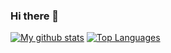### Hi there 👋

[![My github stats](https://github-readme-stats.vercel.app/api?username=tonvanbart&hide=contribs,issues)](https://github.com/anuraghazra/github-readme-stats)
[![Top Languages](https://github-readme-stats.vercel.app/api/top-langs/?username=tonvanbart&layout=compact&hide=html,Batchfile)](https://github.com/anuraghazra/github-readme-stats)

<!--
**tonvanbart/tonvanbart** is a ✨ _special_ ✨ repository because its `README.md` (this file) appears on your GitHub profile.

Here are some ideas to get you started:

- 🔭 I’m currently working on ...
- 🌱 I’m currently learning ...
- 👯 I’m looking to collaborate on ...
- 🤔 I’m looking for help with ...
- 💬 Ask me about ...
- 📫 How to reach me: ...
- 😄 Pronouns: ...
- ⚡ Fun fact: ...
-->

